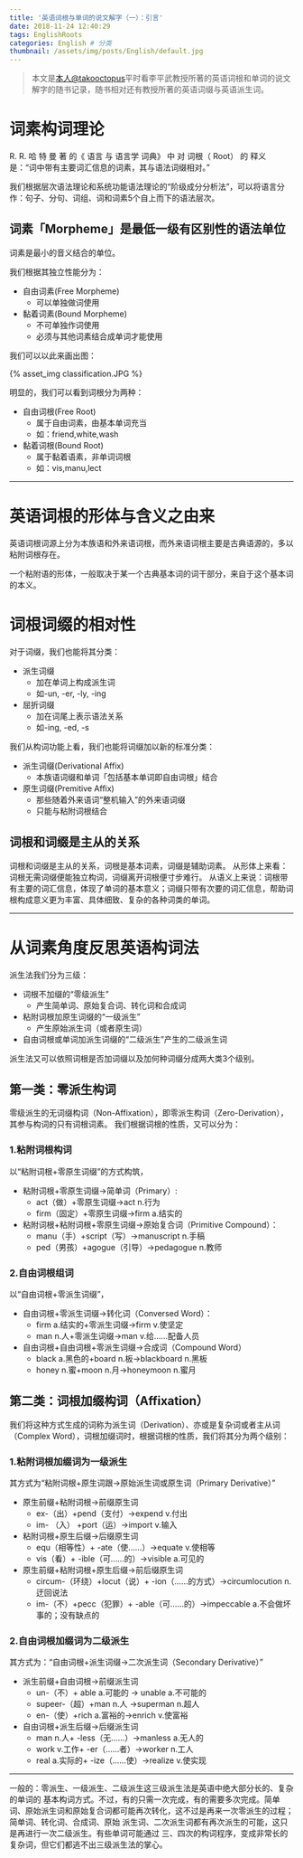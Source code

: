 ```yaml
---
title: '英语词根与单词的说文解字（一）：引言'
date: 2018-11-24 12:40:29
tags: EnglishRoots
categories: English # 分类
thumbnail: /assets/img/posts/English/default.jpg
---
```


>本文是[本人@takooctopus](https://takooctopus.github.io "たこ焼きのGITHUB")平时看李平武教授所著的英语词根和单词的说文解字的随书记录，随书相对还有教授所著的英语词缀与英语派生词。

# 词素构词理论

R. R. 哈 特 曼 著 的《 语言 与 语言学 词典》 中 对 词根（ Root） 的 释义 是：“词中带有主要词汇信息的词素，其与语法词缀相对。”

我们根据层次语法理论和系统功能语法理论的“阶级成分分析法”，可以将语言分作：句子、分句、词组、词和词素5个自上而下的语法层次。

## 词素「Morpheme」是最低一级有区别性的语法单位

词素是最小的音义结合的单位。

我们根据其独立性能分为：
- 自由词素(Free Morpheme)
  - 可以单独做词使用
- 黏着词素(Bound Morpheme)
  - 不可单独作词使用
  - 必须与其他词素结合成单词才能使用

我们可以以此来画出图：

{% asset_img classification.JPG %}

明显的，我们可以看到词根分为两种：
- 自由词根(Free Root)
  - 属于自由词素，由基本单词充当
  - 如：friend,white,wash
- 黏着词根(Bound Root)
  - 属于黏着语素，非单词词根
  - 如：vis,manu,lect

****
# 英语词根的形体与含义之由来

英语词根词源上分为本族语和外来语词根，而外来语词根主要是古典语源的，多以粘附词根存在。

一个粘附语的形体，一般取决于某一个古典基本词的词干部分，来自于这个基本词的本义。

# 词根词缀的相对性

对于词缀，我们也能将其分类：
- 派生词缀
  - 加在单词上构成派生词
  - 如-un, -er, -ly, -ing
- 屈折词缀
  - 加在词尾上表示语法关系
  - 如-ing, -ed, -s

我们从构词功能上看，我们也能将词缀加以新的标准分类：
- 派生词缀(Derivational Affix)
  - 本族语词缀和单词「包括基本单词即自由词根」结合
- 原生词缀(Premitive Affix)
  - 那些随着外来语词“整机输入”的外来语词缀
  - 只能与粘附词根结合

## 词根和词缀是主从的关系

词根和词缀是主从的关系，词根是基本词素，词缀是辅助词素。
从形体上来看：词根无需词缀便能独立构词，词缀离开词根便寸步难行。
从语义上来说：词根带有主要的词汇信息，体现了单词的基本意义；词缀只带有次要的词汇信息，帮助词根构成意义更为丰富、具体细致、复杂的各种词类的单词。

****

# 从词素角度反思英语构词法

派生法我们分为三级：
- 词根不加缀的“零级派生”
  - 产生简单词、原始复合词、转化词和合成词
- 粘附词根加原生词缀的“一级派生”
  - 产生原始派生词（或者原生词）
- 自由词根或单词加派生词缀的“二级派生”产生的二级派生词

派生法又可以依照词根是否加词缀以及加何种词缀分成两大类3个级别。

## 第一类：零派生构词

零级派生的无词缀构词（Non-Affixation），即零派生构词（Zero-Derivation），其参与构词的只有词根词素。
我们根据词根的性质，又可以分为：

### 1.粘附词根构词

以“粘附词根+零原生词缀”的方式构筑，
- 粘附词根+零原生词缀->简单词（Primary）:
  - act（做）+零原生词缀->act n.行为
  - firm（固定）+零原生词缀->firm a.结实的
- 粘附词根+粘附词根+零原生词缀->原始复合词（Primitive Compound）：
  - manu（手）+script（写）->manuscript n.手稿
  - ped（男孩）+agogue（引导）->pedagogue n.教师

### 2.自由词根组词

以“自由词根+零派生词缀”，
- 自由词根+零派生词缀->转化词（Conversed Word）：
  - firm a.结实的+零派生词缀->firm v.使坚定
  - man n.人+零派生词缀->man v.给……配备人员
- 自由词根+自由词根+零派生词缀->合成词（Compound Word）
  - black a.黑色的+board n.板->blackboard n.黑板
  - honey n.蜜+moon n.月->honeymoon n.蜜月

## 第二类：词根加缀构词（Affixation）

我们将这种方式生成的词称为派生词（Derivation）、亦或是复杂词或者主从词（Complex Word），词根加缀词时，根据词根的性质，我们将其分为两个级别：

### 1.粘附词根加缀词为一级派生

其方式为“粘附词根+原生词跟->原始派生词或原生词（Primary Derivative）”

- 原生前缀+粘附词根->前缀原生词
  - ex-（出）+pend（支付）->expend v.付出
  - im- （入） +port（运）->import v.输入
- 粘附词根+原生后缀->后缀原生词
  - equ（相等性）+ -ate（使……）->equate v.使相等
  - vis（看）+ -ible（可……的）->visible a.可见的
- 原生前缀+粘附词根+原生后缀->前后缀原生词
  - circum-（环绕）+locut（说）+ -ion（……的方式）->circumlocution n.迂回说法
  - im-（不）+pecc（犯罪）+ -able（可……的）->impeccable a.不会做坏事的；没有缺点的

### 2.自由词根加缀词为二级派生

其方式为：“自由词根+派生词缀->二次派生词（Secondary Derivative）”

- 派生前缀+自由词根->前缀派生词
  - un-（不）+ able a.可能的 -> unable a.不可能的
  - supeer-（超）+man n.人 ->superman n.超人
  - en-（使）+rich a.富裕的->enrich v.使富裕
- 自由词根+派生后缀->后缀派生词
  - man n.人+ -less（无……）->manless a.无人的
  - work v.工作+ -er（……者）->worker n.工人
  - real a.实际的+ -ize（……使）->realize v.使实现


****

一般的：零派生、一级派生、二级派生这三级派生法是英语中绝大部分长的、复杂的单词的 基本构词方式。不过，有的只需一次完成，有的需要多次完成。简单词、原始派生词和原始复合词都可能再次转化，这不过是再来一次零派生的过程；简单词、转化词、合成词、原始 派生词、二次派生词都有再次派生的可能，这只是再进行一次二级派生。有些单词可能通过 三、四次的构词程序，变成非常长的复杂词，但它们都逃不出三级派生法的掌心。

